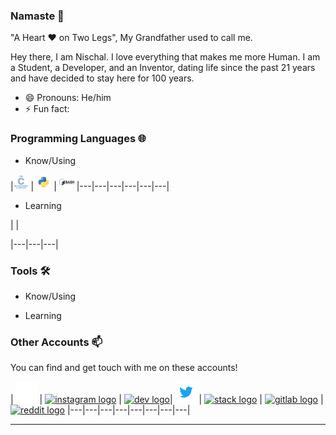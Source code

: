 <!--
**theonlyNischal/theonlyNischal** is a ✨ _special_ ✨ repository because its `README.md` (this file) appears on your GitHub profile.

Here are some ideas to get you started:

- 🔭 I’m currently working on ...
- 🌱 I’m currently learning ...
- 👯 I’m looking to collaborate on ...
- 🤔 I’m looking for help with ...
- 💬 Ask me about ...
- 📫 How to reach me: ...
- 😄 Pronouns: ...
- ⚡ Fun fact: ...
-->


### Namaste :pray:

"A Heart :hearts: on Two Legs", My Grandfather used to call me.

Hey there, I am Nischal. I love everything that makes me more Human. I am a Student, a Developer, and an Inventor, dating life since the past 21 years and have decided to stay here for 100 years.

- 😄 Pronouns: He/him
- ⚡ Fun fact: 

### Programming Languages 🌐

- Know/Using

|[<img src="https://raw.githubusercontent.com/github/explore/80688e429a7d4ef2fca1e82350fe8e3517d3494d/topics/c/c.png" alt="c logo" width="24">](http://www.open-std.org/jtc1/sc22/wg14/) |  [<img src="https://raw.githubusercontent.com/github/explore/80688e429a7d4ef2fca1e82350fe8e3517d3494d/topics/python/python.png" alt="python logo" width="24">](https://www.python.org/) | [<img src="https://raw.githubusercontent.com/github/explore/80688e429a7d4ef2fca1e82350fe8e3517d3494d/topics/bash/bash.png" alt="bash logo" width="24">](https://www.gnu.org/software/bash/)
|---|---|---|---|---|---|

- Learning

| |

|---|---|---|

### Tools 🛠️

- Know/Using


- Learning


### Other Accounts 📫

You can find and get touch with me on these accounts!

| [<img src="https://raw.githubusercontent.com/Delta456/Delta456/master/img/github.png" alt="github logo" width="34">](https://github.com/TheOnlyNischal) | [<img src="https://raw.githubusercontent.com/Delta456/Delta456/master/img/instagram.jpg" alt="instagram logo" width="24">](https://www.instagram.com/dakkulanthu/) | [<img src="https://raw.githubusercontent.com/Delta456/Delta456/master/img/dev.png" alt="dev logo" width="24">](https://dev.to/theonlynischal)| [<img src="https://raw.githubusercontent.com/Delta456/Delta456/master/img/twitter.png" alt="twitter logo" width="34">](https://twitter.com/dakkulanthu) | [<img src="https://raw.githubusercontent.com/Delta456/Delta456/master/img/stack.svg" alt="stack logo" width="24">](https://stackoverflow.com/7098064/nischal-lal-shrestha) | [<img src="https://raw.githubusercontent.com/Delta456/Delta456/master/img/gitlab.png" alt="gitlab logo" width="24">](https://gitlab.com/theonlynischal) | [<img src="https://raw.githubusercontent.com/Delta456/Delta456/master/img/reddit.jpg" alt="reddit logo" width="24">](https://www.reddit.com/user/NischalLalShrestha)
|---|---|---|---|---|---|---|---|

---


